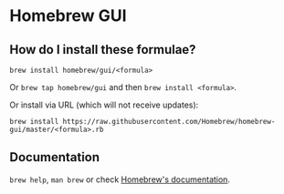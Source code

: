 # Homebrew GUI

## How do I install these formulae?
`brew install homebrew/gui/<formula>`

Or `brew tap homebrew/gui` and then `brew install <formula>`.

Or install via URL (which will not receive updates):

```
brew install https://raw.githubusercontent.com/Homebrew/homebrew-gui/master/<formula>.rb
```

## Documentation
`brew help`, `man brew` or check [Homebrew's documentation](https://github.com/Homebrew/brew/tree/master/share/doc/homebrew#readme).
